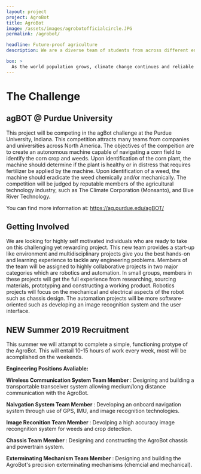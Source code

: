 ```yaml
---
layout: project
project: AgroBot
title: AgroBot
image: /assets/images/agrobotofficialcircle.JPG
permalink: /agrobot/

headline: Future-proof agriculture
description: We are a diverse team of students from across different engineering disciplines. With a shared passion for innovation and technology, we hope to contribute to the future of agriculture, in transitioning from human labour to full automation.

box: >
  As the world population grows, climate change continues and reliable human labour becomes increasingly expensive, we must find more efficient and sustainable ways to grow food and sustain ourselves. The UBC AgroBot team will be building a fully autonomous robot capable of analyzing its environment and performing targeted weeding, fertilizing and soil analysis though the use of advanced robotics, image recognition and machine learning. 
---
```


# The Challenge

## agBOT @ Purdue University
This project will be competing in the agBot challenge at the Purdue University, Indiana. This competition attracts many teams from companies and universities across North America. The objectives of the compeition are to create an autonomous machine capable of navigating a corn field to identify the corn crop and weeds. Upon identification of the corn plant, the machine should determine if the plant is healthy or in distress that requires fertilizer be applied by the machine. Upon identification of a weed, the machine should eradicate the weed chemically and/or mechanically. The competition will be judged by reputable members of the agricultural technology industry, such as The Climate Corporation (Monsanto), and Blue River Technology.

You can find more information at: https://ag.purdue.edu/agBOT/ 

## Getting Involved
We are looking for highly self motivated individuals who are ready to take on this challenging yet rewarding project. This new team provides a start-up like environment and multidisciplinary projects give you the best hands-on and learning experience to tackle any engineering problems. Members of the team will be assigned to highly collaborative projects in two major categories which are robotics and automation. In small groups, members in these projects will get the full experience from researching, sourcing materials, prototyping and constructing a working product. Robotics projects will focus on the mechanical and electrical aspects of the robot such as chassis design. The automation projects will be more software-oriented such as developing an image recognition system and the user interface.


NEW Summer 2019 Recruitment
---
This summer we will attampt to complete a simple, functioning protype of the AgroBot. This will entail 10-15 hours of work every week, most will be acomplished on the weekends. 


<b> Engineering Positions Avaliable: </b> 

<b> Wireless Communication System Team Member </b>: Designing and building a transportable transceiver system allowing medium/long distance communication with the AgroBot. 

<b> Naivgation System Team Member </b>: Developing an onboard navigation system through use of GPS, IMU, and image recognition technologies. 

<b> Image Reconition Team Member </b>: Devolping a high accuracy image recongnition system for weeds and crop detection. 

<b> Chassis Team Member </b>: Designing and constructing the AgroBot chassis and powertrain system.

<b> Exterminating Mechanism Team Member </b>: Designing and building the AgroBot's precision exterminating mechanisms (chemcial and mechanical). 









